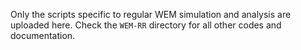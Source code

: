 Only the scripts specific to regular WEM simulation and analysis are uploaded here. Check the ```WEM-RR``` directory for all other codes and documentation.
